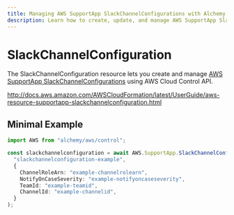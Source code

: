 ```yaml
---
title: Managing AWS SupportApp SlackChannelConfigurations with Alchemy
description: Learn how to create, update, and manage AWS SupportApp SlackChannelConfigurations using Alchemy Cloud Control.
---
```


# SlackChannelConfiguration

The SlackChannelConfiguration resource lets you create and manage [AWS SupportApp SlackChannelConfigurations](https://docs.aws.amazon.com/supportapp/latest/userguide/) using AWS Cloud Control API.

http://docs.aws.amazon.com/AWSCloudFormation/latest/UserGuide/aws-resource-supportapp-slackchannelconfiguration.html

## Minimal Example

```ts
import AWS from "alchemy/aws/control";

const slackchannelconfiguration = await AWS.SupportApp.SlackChannelConfiguration(
  "slackchannelconfiguration-example",
  {
    ChannelRoleArn: "example-channelrolearn",
    NotifyOnCaseSeverity: "example-notifyoncaseseverity",
    TeamId: "example-teamid",
    ChannelId: "example-channelid",
  }
);
```


